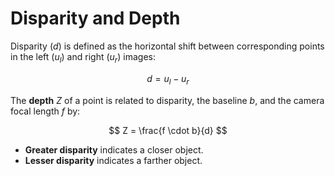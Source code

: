 # Disparity and Depth

Disparity ($d$) is defined as the horizontal shift between corresponding points in the left ($u_l$) and right ($u_r$) images:

$$
d = u_l - u_r
$$

The **depth** $Z$ of a point is related to disparity, the baseline $b$, and the camera focal length $f$ by:

$$
Z = \frac{f \cdot b}{d}
$$

- **Greater disparity** indicates a closer object.
- **Lesser disparity** indicates a farther object.

